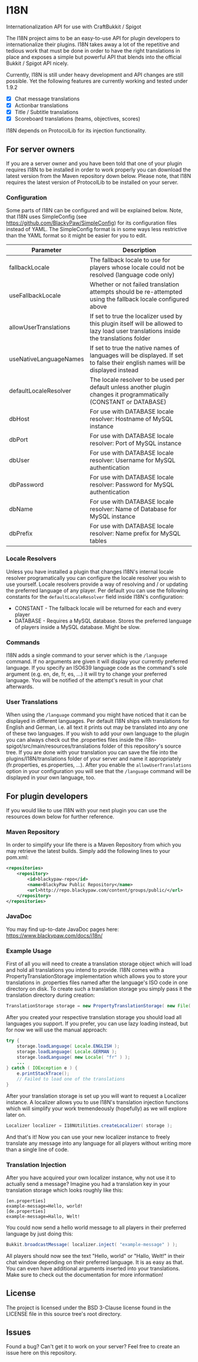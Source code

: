 # I18N
Internationalization API for use with CraftBukkit / Spigot

The I18N project aims to be an easy-to-use API for plugin developers to internationalize their plugins.
I18N takes away a lot of the repetitive and tedious work that must be done in order to have the right
translations in place and exposes a simple but powerful API that blends into the official Bukkit / Spigot
API nicely.

Currently, I18N is still under heavy development and API changes are still possible. Yet the following
features are currently working and tested under 1.9.2

- [x] Chat message translations
- [x] Actionbar translations
- [x] Title / Subtitle translations
- [x] Scoreboard translations (teams, objectives, scores)

I18N depends on ProtocolLib for its injection functionality.

## For server owners

If you are a server owner and you have been told that one of your plugin requires I18N to be installed in
order to work properly you can download the latest version from the Maven repository down below. Please note,
that I18N requires the latest version of ProtocolLib to be installed on your server.

### Configuration

Some parts of I18N can be configured and will be explained below. Note, that I18N uses SimpleConfig (see
https://github.com/BlackyPaw/SimpleConfig) for its configuration files instead of YAML. The SimpleConfig
format is in some ways less restrictive than the YAML format so it might be easier for you to edit.

Parameter				  	| Description
--------------------------- | ---------------------------
fallbackLocale				| The fallback locale to use for players whose locale could not be resolved (language code only)
useFallbackLocale			| Whether or not failed translation attempts should be re-attempted using the fallback locale configured above
allowUserTranslations		| If set to true the localizer used by this plugin itself will be allowed to lazy load user translations inside the translations folder
useNativeLanguageNames		| If set to true the native names of languages will be displayed. If set to false their english names will be displayed instead
defaultLocaleResolver		| The locale resolver to be used per default unless another plugin changes it programmatically (CONSTANT or DATABASE)
dbHost						| For use with DATABASE locale resolver: Hostname of MySQL instance
dbPort						| For use with DATABASE locale resolver: Port of MySQL instance
dbUser						| For use with DATABASE locale resolver: Username for MySQL authentication
dbPassword					| For use with DATABASE locale resolver: Password for MySQL authentication
dbName						| For use with DATABASE locale resolver: Name of Database for MySQL instance
dbPrefix					| For use with DATABASE locale resolver: Name prefix for MySQL tables

### Locale Resolvers

Unless you have installed a plugin that changes I18N's internal locale resolver programatically you can
configure the locale resolver you wish to use yourself. Locale resolvers provide a way of resolving and
/ or updating the preferred language of any player. Per default you can use the following constants for
the `defaultLocaleResolver` field inside I18N's configuration:

* CONSTANT - The fallback locale will be returned for each and every player
* DATABASE - Requires a MySQL database. Stores the preferred language of players inside a MySQL database. Might be slow.

### Commands

I18N adds a single command to your server which is the `/language` command. If no arguments are given
it will display your currently preferred language. If you specify an ISO639 language code as the command's
sole argument (e.g. en, de, fr, es, ...) it will try to change your preferred language. You will be notified
of the attempt's result in your chat afterwards.

### User Translations

When using the `/language` command you might have noticed that it can be displayed in different languages.
Per default I18N ships with translations for English and German, i.e. all text it prints out may be translated
into any one of these two languages. If you wish to add your own language to the plugin you can always check
out the .properties files inside the i18n-spigot/src/main/resources/translations folder of this repository's
source tree. If you are done with your translation you can save the file into the plugins/I18N/translations
folder of your server and name it appropriately (fr.properties, es.properties, ...). After you enable the 
`allowUserTranslations` option in your configuration you will see that the `/language` command will be
displayed in your own language, too.

## For plugin developers

If you would like to use I18N with your next plugin you can use the resources down below for further reference.

### Maven Repository

In order to simplify your life there is a Maven Repository from which you may retrieve the latest builds. Simply
add the following lines to your pom.xml:

```XML
<repositories>
	<repository>
        <id>blackypaw-repo</id>
        <name>BlackyPaw Public Repository</name>
        <url>http://repo.blackypaw.com/content/groups/public/</url>
    </repository>
</repositories>
```

### JavaDoc

You may find up-to-date JavaDoc pages here: https://www.blackypaw.com/docs/i18n/

### Example Usage

First of all you will need to create a translation storage object which will load and hold all translations
you intend to provide. I18N comes with a PropertyTranslationStorage implementation which allows you to store
your translations in .properties files named after the language's ISO code in one directory on disk. To
create such a translation storage you simply pass it the translation directory during creation:

```Java
TranslationStorage storage = new PropertyTranslationStorage( new File( "translations" ) );
```

After you created your respective translation storage you should load all languages you support. If you
prefer, you can use lazy loading instead, but for now we will use the manual approach:

```Java
try {
	storage.loadLanguage( Locale.ENGLISH );
	storage.loadLanguage( Locale.GERMAN );
	storage.loadLanguage( new Locale( "fr" ) );
	...
} catch ( IOException e ) {
	e.printStackTrace();
	// Failed to load one of the translations
}
```

After your translation storage is set up you will want to request a Localizer instance. A localizer allows
you to use I18N's translation injection functions which will simplify your work tremendeously (hopefully)
as we will explore later on.

```Java
Localizer localizer = I18NUtilities.createLocalizer( storage );
```

And that's it! Now you can use your new localizer instance to freely translate any message into any language
for all players without writing more than a single line of code.

### Translation Injection

After you have acquired your own localizer instance, why not use it to actually send a message? Imagine you had
a translation key in your translation storage which looks roughly like this:

```
[en.properties]
example-message=Hello, world!
[de.properties]
example-message=Hallo, Welt!
```

You could now send a hello world message to all players in their preferred language by just doing this:

```Java
Bukkit.broadcastMessage( localizer.inject( "example-message" ) );
```

All players should now see the text "Hello, world" or "Hallo, Welt!" in their chat window depending on
their preferred language. It is as easy as that. You can even have additional arguments inserted into
your translations. Make sure to check out the documentation for more information!

## License

The project is licensed under the BSD 3-Clause license found in the LICENSE file in this source tree's root
directory.

## Issues

Found a bug? Can't get it to work on your server? Feel free to create an issue here on this repository.
